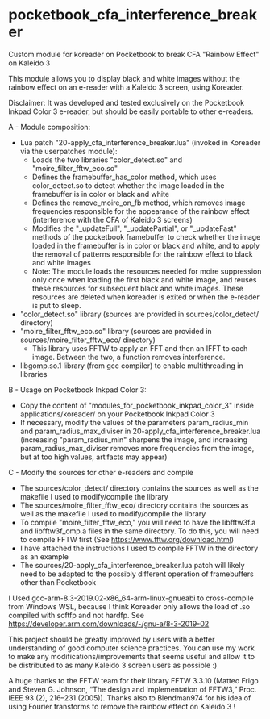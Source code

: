 # pocketbook_cfa_interference_breaker
Custom module for koreader on Pocketbook to break CFA "Rainbow Effect" on Kaleido 3

This module allows you to display black and white images without the rainbow effect on an e-reader with a Kaleido 3 screen, using Koreader.

Disclaimer: It was developed and tested exclusively on the Pocketbook Inkpad Color 3 e-reader, but should be easily portable to other e-readers.

A - Module composition:
- Lua patch "20-apply_cfa_interference_breaker.lua" (invoked in Koreader via the userpatches module):
    - Loads the two libraries "color_detect.so" and "moire_filter_fftw_eco.so"
    - Defines the framebuffer_has_color method, which uses color_detect.so to detect whether the image loaded in the framebuffer is in color or black and white
    - Defines the remove_moire_on_fb method, which removes image frequencies responsible for the appearance of the rainbow effect (interference with the CFA of Kaleido 3 screens)
    - Modifies the "_updateFull", "_updatePartial", or "_updateFast" methods of the pocketbook framebuffer to check whether the image loaded in the framebuffer is in color or black and white, and to apply the removal of patterns responsible for the rainbow effect to black and white images
    - Note: The module loads the resources needed for moire suppression only once when loading the first black and white image, and reuses these resources for subsequent black and white images. These resources are deleted when koreader is exited or when the e-reader is put to sleep.
- "color_detect.so" library (sources are provided in sources/color_detect/ directory)
- "moire_filter_fftw_eco.so" library (sources are provided in sources/moire_filter_fftw_eco/ directory)
  - This library uses FFTW to apply an FFT and then an IFFT to each image. Between the two, a function removes interference.
- libgomp.so.1 library (from gcc compiler) to enable multithreading in libraries

B - Usage on Pocketbook Inkpad Color 3:
  - Copy the content of "modules_for_pocketbook_inkpad_color_3" inside applications/koreader/ on your Pocketbook Inkpad Color 3
  - If necessary, modify the values ​​of the parameters param_radius_min and param_radius_max_diviser in 20-apply_cfa_interference_breaker.lua (increasing "param_radius_min" sharpens the image, and increasing param_radius_max_diviser removes more frequencies from the image, but at too high values, artifacts may appear)

C - Modify the sources for other e-readers and compile
  - The sources/color_detect/ directory contains the sources as well as the makefile I used to modify/compile the library
  - The sources/moire_filter_fftw_eco/ directory contains the sources as well as the makefile I used to modify/compile the library
  - To compile "moire_filter_fftw_eco," you will need to have the libfftw3f.a and libfftw3f_omp.a files in the same directory. To do this, you will need to compile FFTW first (See https://www.fftw.org/download.html)
  - I have attached the instructions I used to compile FFTW in the directory as an example
  - The sources/20-apply_cfa_interference_breaker.lua patch will likely need to be adapted to the possibly different operation of framebuffers other than Pocketbook


I Used gcc-arm-8.3-2019.02-x86_64-arm-linux-gnueabi to cross-compile from Windows WSL, because I think Koreader only allows the load of .so compiled with softfp and not hardfp. See https://developer.arm.com/downloads/-/gnu-a/8-3-2019-02

This project should be greatly improved by users with a better understanding of good computer science practices. You can use my work to make any modifications/improvements that seems useful and allow it to be distributed to as many Kaleido 3 screen users as possible :)

A huge thanks to the FFTW team for their library FFTW 3.3.10 (Matteo Frigo and Steven G. Johnson, “The design and implementation of FFTW3,” Proc. IEEE 93 (2), 216–231 (2005)).
Thanks also to Blendman974 for his idea of ​​using Fourier transforms to remove the rainbow effect on Kaleido 3 !
